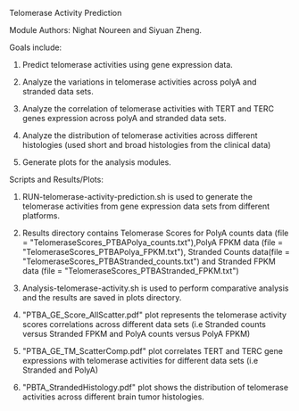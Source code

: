 Telomerase Activity Prediction

Module Authors: Nighat Noureen and Siyuan Zheng. 

Goals include:

1. Predict telomerase activities using gene expression data.

2. Analyze the variations in telomerase activities across polyA and stranded data sets.

3. Analyze the correlation of telomerase activities with TERT and TERC genes expression across polyA and stranded data sets.

4. Analyze the distribution of telomerase activities across different histologies (used short and broad histologies from the clinical data)

5. Generate plots for the analysis modules.




Scripts and Results/Plots:

1. RUN-telomerase-activity-prediction.sh is used to generate the telomerase activities from gene expression data sets from different platforms.

2. Results directory contains Telomerase Scores for PolyA counts data (file = "TelomeraseScores_PTBAPolya_counts.txt"),PolyA FPKM data (file = "TelomeraseScores_PTBAPolya_FPKM.txt"), Stranded Counts data(file = "TelomeraseScores_PTBAStranded_counts.txt") and Stranded FPKM data (file = "TelomeraseScores_PTBAStranded_FPKM.txt")

3. Analysis-telomerase-activity.sh is used to perform comparative analysis and the results are saved in plots directory.

4. "PTBA_GE_Score_AllScatter.pdf" plot represents the telomerase activity scores correlations across different data sets (i.e Stranded counts versus Stranded FPKM and PolyA counts versus PolyA FPKM)

5. "PTBA_GE_TM_ScatterComp.pdf" plot correlates TERT and TERC gene expressions with telomerase activities for different data sets (i.e Stranded and PolyA)

6. "PBTA_StrandedHistology.pdf" plot shows the distribution of telomerase activities across different brain tumor histologies.
